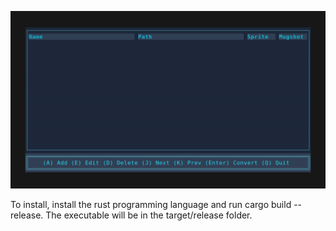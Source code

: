 ![demo](demo.gif)

To install, install the rust programming language and run cargo build --release. The executable will be in the target/release folder.
